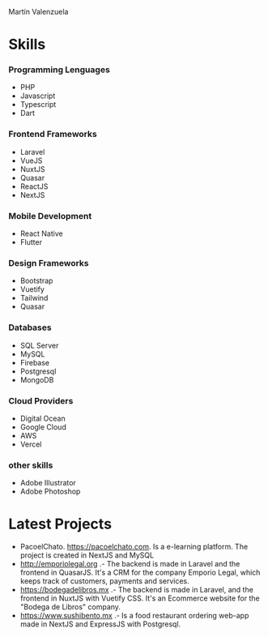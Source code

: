 Martín Valenzuela

# Skills
### Programming Lenguages 
- PHP
- Javascript
- Typescript
- Dart

### Frontend Frameworks
- Laravel
- VueJS
- NuxtJS
- Quasar
- ReactJS
- NextJS

### Mobile Development
- React Native
- Flutter

### Design Frameworks
- Bootstrap
- Vuetify
- Tailwind
- Quasar

### Databases
- SQL Server
- MySQL
- Firebase
- Postgresql
- MongoDB

### Cloud Providers
- Digital Ocean
- Google Cloud
- AWS
- Vercel

### other skills
- Adobe Illustrator
- Adobe Photoshop

# Latest Projects
- PacoelChato. https://pacoelchato.com. Is a e-learning platform. The project is created in NextJS and MySQL
- http://emporiolegal.org .- The backend is made in Laravel and the frontend in QuasarJS. It's a CRM for the company Emporio Legal, which keeps track of customers, payments and services.
- https://bodegadelibros.mx .- The backend is made in Laravel, and the frontend in NuxtJS with Vuetify CSS. It's an Ecommerce website for the "Bodega de Libros" company.
- https://www.sushibento.mx .- Is a food restaurant ordering web-app made in NextJS and ExpressJS with Postgresql.
